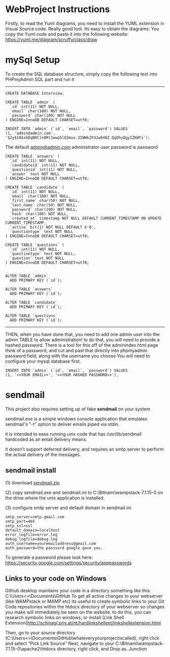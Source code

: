 # WebProject Instructions
Firstly, to read the Yuml diagrams, you need to install the YUML extension in Visual Source code. Really good tool.
Its easy to obtain the diagrams: You copy the Yuml code and paste it into the following website:
https://yuml.me/diagram/scruffy/class/draw

# mySql Setup
To create the SQL database structure, simply copy the following text into PHPmyAdmin SQL part and run it

---
```
CREATE DATABASE Interview;

CREATE TABLE `admin` (
  `id` int(11) NOT NULL,
  `email` char(100) NOT NULL,
  `password` char(100) NOT NULL
) ENGINE=InnoDB DEFAULT CHARSET=utf8;

INSERT INTO `admin` (`id`, `email`, `password`) VALUES
(1, 'admin@admin.com', '$2y$10$xbDqN0Cln0RtJwwp5lQ3mux.3IWWk2FUJwEH8Z.QqQhyQgyIZKWYi');
```

The default admin@admin.com administrator user password is password

```
CREATE TABLE `answers` (
  `id` int(11) NOT NULL,
  `candidateid` int(11) NOT NULL,
  `questionid` int(11) NOT NULL,
  `answer` text NOT NULL
) ENGINE=InnoDB DEFAULT CHARSET=utf8;

CREATE TABLE `candidate` (
  `id` int(11) NOT NULL,
  `email` char(100) NOT NULL,
  `first_name` char(50) NOT NULL,
  `last_name` char(50) NOT NULL,
  `password` char(100) NOT NULL,
  `hash` char(100) NOT NULL,
  `created_at` timestamp NOT NULL DEFAULT CURRENT_TIMESTAMP ON UPDATE CURRENT_TIMESTAMP,
  `active` bit(1) NOT NULL DEFAULT b'0',
  `questiontype` text NOT NULL
) ENGINE=InnoDB DEFAULT CHARSET=utf8;

CREATE TABLE `questions` (
  `id` int(11) NOT NULL,
  `questiontype` text NOT NULL,
  `question` text NOT NULL
) ENGINE=InnoDB DEFAULT CHARSET=utf8;


ALTER TABLE `admin`
  ADD PRIMARY KEY (`id`);

ALTER TABLE `answers`
  ADD PRIMARY KEY (`id`);

ALTER TABLE `candidate`
  ADD PRIMARY KEY (`id`);

ALTER TABLE `questions`
  ADD PRIMARY KEY (`id`);
```
---

THEN, when you have done that, you need to add one admin user into the admin TABLE to allow administration!
to do that, you will need to provide a hashed password. There is a tool for this off of the adminindex.html page
think of a password, and cut and past that directly into phpmyadmin password field, along with the username you choose
You will need to configure your mysql database first.
```
INSERT INTO `admin` (`id`, `email`, `password`) VALUES
(1, '<<YOUR EMAIL>>', '<<YOUR HASHED PASSWORD>>'),
```

# sendmail
This project also requires setting up of fake **sendmail** on your system

sendmail.exe is a simple windows console application that emulates sendmail's
"-t" option to deliver emails piped via stdin.

it is intended to ease running unix code that has /usr/lib/sendmail hardcoded
as an email delivery means.

it doesn't support deferred delivery, and requires an smtp server to perform
the actual delivery of the messages.

## sendmail install
(1) download [sendmail.zip](http://www.glob.com.au/sendmail/sendmail.zip)

(2) copy sendmail.exe and sendmail.ini to C:\Bitnami\wampstack-7.1.15-0 on the drive where the
    unix application is installed.

(3) configure smtp server and default domain in sendmail.ini
```
smtp_server=smtp.gmail.com
smtp_port=465
smtp_ssl=ssl
default_domain=localhost
error_logfile=error.log
debug_logfile=debug.log
auth_username=youremailaddress@gmail.com
auth_password=the passsord google gave you.
```
To generate a password please look here:
https://security.google.com/settings/security/apppasswords

## Links to your code on Windows
Github desktop maintains your code in a directory something like this: C:\Users\<<yourName>>\Documents\GitHub
To get all active changes to your webserver (like WAMPstack or MAMP etc) its useful to create symbolic links to your Git Code repositories within the htdocs directory of your webserver so changes you make will immediately be seen on the website.
to do this, you can research symbolic links on windows, or install [Link Shell Extension]http://schinagl.priv.at/nt/hardlinkshellext/linkshellextension.html

Then, go to your source directory (C:\Users\<<yourName>>\Documents\GitHub\whateveryyourprojectiscalled), right click and select "Pick Link Source"
Next, navigate to your C:\Bitnami\wampstack-7.1.15-0\apache2\htdocs directory, right click, and Drop as..Junction